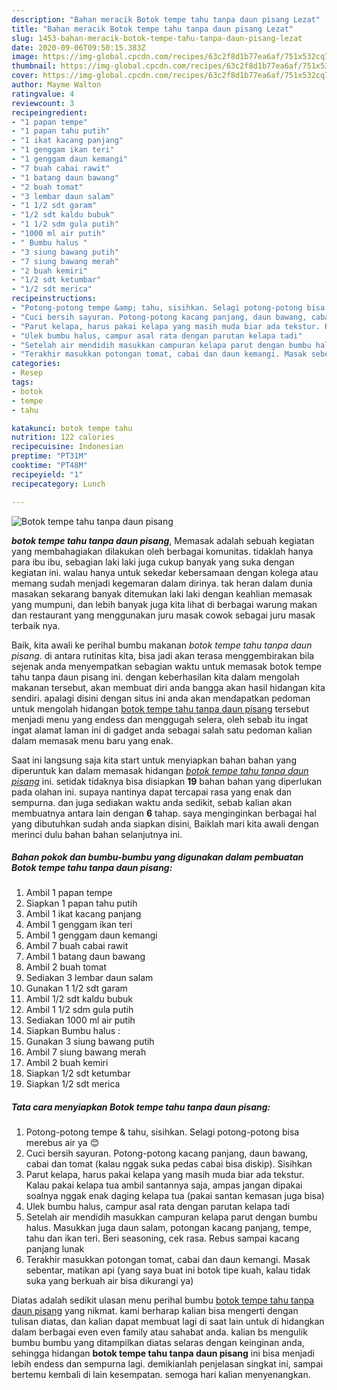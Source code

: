 ```yaml
---
description: "Bahan meracik Botok tempe tahu tanpa daun pisang Lezat"
title: "Bahan meracik Botok tempe tahu tanpa daun pisang Lezat"
slug: 1453-bahan-meracik-botok-tempe-tahu-tanpa-daun-pisang-lezat
date: 2020-09-06T09:50:15.383Z
image: https://img-global.cpcdn.com/recipes/63c2f8d1b77ea6af/751x532cq70/botok-tempe-tahu-tanpa-daun-pisang-foto-resep-utama.jpg
thumbnail: https://img-global.cpcdn.com/recipes/63c2f8d1b77ea6af/751x532cq70/botok-tempe-tahu-tanpa-daun-pisang-foto-resep-utama.jpg
cover: https://img-global.cpcdn.com/recipes/63c2f8d1b77ea6af/751x532cq70/botok-tempe-tahu-tanpa-daun-pisang-foto-resep-utama.jpg
author: Mayme Walton
ratingvalue: 4
reviewcount: 3
recipeingredient:
- "1 papan tempe"
- "1 papan tahu putih"
- "1 ikat kacang panjang"
- "1 genggam ikan teri"
- "1 genggam daun kemangi"
- "7 buah cabai rawit"
- "1 batang daun bawang"
- "2 buah tomat"
- "3 lembar daun salam"
- "1 1/2 sdt garam"
- "1/2 sdt kaldu bubuk"
- "1 1/2 sdm gula putih"
- "1000 ml air putih"
- " Bumbu halus "
- "3 siung bawang putih"
- "7 siung bawang merah"
- "2 buah kemiri"
- "1/2 sdt ketumbar"
- "1/2 sdt merica"
recipeinstructions:
- "Potong-potong tempe &amp; tahu, sisihkan. Selagi potong-potong bisa merebus air ya 😊"
- "Cuci bersih sayuran. Potong-potong kacang panjang, daun bawang, cabai dan tomat (kalau nggak suka pedas cabai bisa diskip). Sisihkan"
- "Parut kelapa, harus pakai kelapa yang masih muda biar ada tekstur. Kalau pakai kelapa tua ambil santannya saja, ampas jangan dipakai soalnya nggak enak daging kelapa tua (pakai santan kemasan juga bisa)"
- "Ulek bumbu halus, campur asal rata dengan parutan kelapa tadi"
- "Setelah air mendidih masukkan campuran kelapa parut dengan bumbu halus. Masukkan juga daun salam, potongan kacang panjang, tempe, tahu dan ikan teri. Beri seasoning, cek rasa. Rebus sampai kacang panjang lunak"
- "Terakhir masukkan potongan tomat, cabai dan daun kemangi. Masak sebentar, matikan api (yang saya buat ini botok tipe kuah, kalau tidak suka yang berkuah air bisa dikurangi ya)"
categories:
- Resep
tags:
- botok
- tempe
- tahu

katakunci: botok tempe tahu 
nutrition: 122 calories
recipecuisine: Indonesian
preptime: "PT31M"
cooktime: "PT48M"
recipeyield: "1"
recipecategory: Lunch

---
```



![Botok tempe tahu tanpa daun pisang](https://img-global.cpcdn.com/recipes/63c2f8d1b77ea6af/751x532cq70/botok-tempe-tahu-tanpa-daun-pisang-foto-resep-utama.jpg)

<b><i>botok tempe tahu tanpa daun pisang</i></b>, Memasak adalah sebuah kegiatan yang membahagiakan dilakukan oleh berbagai komunitas. tidaklah hanya para ibu ibu, sebagian laki laki juga cukup banyak yang suka dengan kegiatan ini. walau hanya untuk sekedar kebersamaan dengan kolega atau memang sudah menjadi kegemaran dalam dirinya. tak heran dalam dunia masakan sekarang banyak ditemukan laki laki dengan keahlian memasak yang mumpuni, dan lebih banyak juga kita lihat di berbagai warung makan dan restaurant yang menggunakan juru masak cowok sebagai juru masak terbaik nya.



Baik, kita awali ke perihal bumbu makanan <i>botok tempe tahu tanpa daun pisang</i>. di antara rutinitas kita, bisa jadi akan terasa menggembirakan bila sejenak anda menyempatkan sebagian waktu untuk memasak botok tempe tahu tanpa daun pisang ini. dengan keberhasilan kita dalam mengolah makanan tersebut, akan membuat diri anda bangga akan hasil hidangan kita sendiri. apalagi disini dengan situs ini anda akan mendapatkan pedoman untuk mengolah hidangan <u>botok tempe tahu tanpa daun pisang</u> tersebut menjadi menu yang endess dan menggugah selera, oleh sebab itu ingat ingat alamat laman ini di gadget anda sebagai salah satu pedoman kalian dalam memasak menu baru yang enak.


Saat ini langsung saja kita start untuk menyiapkan bahan bahan yang diperuntuk kan dalam memasak hidangan <u><i>botok tempe tahu tanpa daun pisang</i></u> ini. setidak tidaknya bisa disiapkan <b>19</b> bahan bahan yang diperlukan pada olahan ini. supaya nantinya dapat tercapai rasa yang enak dan sempurna. dan juga sediakan waktu anda sedikit, sebab kalian akan membuatnya antara lain dengan <b>6</b> tahap. saya menginginkan berbagai hal yang dibutuhkan sudah anda siapkan disini, Baiklah mari kita awali dengan merinci dulu bahan bahan selanjutnya ini.

<!--inarticleads1-->

##### Bahan pokok dan bumbu-bumbu yang digunakan dalam pembuatan Botok tempe tahu tanpa daun pisang:

1. Ambil 1 papan tempe
1. Siapkan 1 papan tahu putih
1. Ambil 1 ikat kacang panjang
1. Ambil 1 genggam ikan teri
1. Ambil 1 genggam daun kemangi
1. Ambil 7 buah cabai rawit
1. Ambil 1 batang daun bawang
1. Ambil 2 buah tomat
1. Sediakan 3 lembar daun salam
1. Gunakan 1 1/2 sdt garam
1. Ambil 1/2 sdt kaldu bubuk
1. Ambil 1 1/2 sdm gula putih
1. Sediakan 1000 ml air putih
1. Siapkan  Bumbu halus :
1. Gunakan 3 siung bawang putih
1. Ambil 7 siung bawang merah
1. Ambil 2 buah kemiri
1. Siapkan 1/2 sdt ketumbar
1. Siapkan 1/2 sdt merica




<!--inarticleads2-->

##### Tata cara menyiapkan Botok tempe tahu tanpa daun pisang:

1. Potong-potong tempe &amp; tahu, sisihkan. Selagi potong-potong bisa merebus air ya 😊
1. Cuci bersih sayuran. Potong-potong kacang panjang, daun bawang, cabai dan tomat (kalau nggak suka pedas cabai bisa diskip). Sisihkan
1. Parut kelapa, harus pakai kelapa yang masih muda biar ada tekstur. Kalau pakai kelapa tua ambil santannya saja, ampas jangan dipakai soalnya nggak enak daging kelapa tua (pakai santan kemasan juga bisa)
1. Ulek bumbu halus, campur asal rata dengan parutan kelapa tadi
1. Setelah air mendidih masukkan campuran kelapa parut dengan bumbu halus. Masukkan juga daun salam, potongan kacang panjang, tempe, tahu dan ikan teri. Beri seasoning, cek rasa. Rebus sampai kacang panjang lunak
1. Terakhir masukkan potongan tomat, cabai dan daun kemangi. Masak sebentar, matikan api (yang saya buat ini botok tipe kuah, kalau tidak suka yang berkuah air bisa dikurangi ya)




Diatas adalah sedikit ulasan menu perihal bumbu <u>botok tempe tahu tanpa daun pisang</u> yang nikmat. kami berharap kalian bisa mengerti dengan tulisan diatas, dan kalian dapat membuat lagi di saat lain untuk di hidangkan dalam berbagai even even family atau sahabat anda. kalian bs mengulik bumbu bumbu yang ditampilkan diatas selaras dengan keinginan anda, sehingga hidangan <b>botok tempe tahu tanpa daun pisang</b> ini bisa menjadi lebih endess dan sempurna lagi. demikianlah penjelasan singkat ini, sampai bertemu kembali di lain kesempatan. semoga hari kalian menyenangkan.
